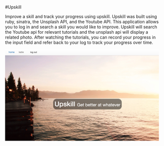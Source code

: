 #Upskill

Improve a skill and track your progress using upskill. Upskill was built using ruby, sinatra, the Unsplash API, and the Youtube API. This application allows you to log in and search a skill you would like to improve. Upskill will search the Youtube api for relevant tutorials and the unsplash api will display a related photo. After watching the tutorials, you can record your progress in the input field and refer back to your log to track your progress over time.

![Upskill](/public/upskill.png)


